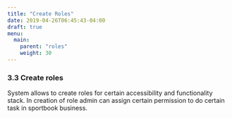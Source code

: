 ```yaml
---
title: "Create Roles"
date: 2019-04-26T06:45:43-04:00
draft: true
menu:
  main:
    parent: "roles"
    weight: 30
---
```


### 3.3 Create roles

System allows to create roles for certain accessibility and functionality stack.
In creation of role admin can assign certain permission to do certain task in sportbook business.
